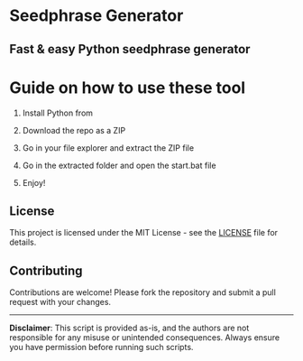 # Seedphrase Generator
 
## Fast & easy Python seedphrase generator

# Guide on how to use these tool

1. Install Python from  
  
2. Download the repo as a ZIP 

3. Go in your file explorer and extract the ZIP file 

4. Go in the extracted folder and open the start.bat file  

5. Enjoy!  
  
## License 

This project is licensed under the MIT License - see the [LICENSE](LICENSE) file for details.
  
## Contributing
 
Contributions are welcome! Please fork the repository and submit a pull request with your changes.  

--- 
 
**Disclaimer**: This script is provided as-is, and the authors are not responsible for any misuse or unintended consequences. Always ensure you have permission before running such scripts.